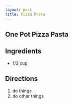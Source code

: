 ```yaml
---
layout: post
title: Pizza Pasta
---
```

## One Pot Pizza Pasta

## Ingredients

- 1/2 cup 

## Directions 

1. do things
2. do other things

